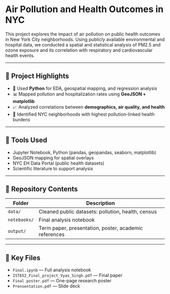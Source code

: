 # Air Pollution and Health Outcomes in NYC

This project explores the impact of air pollution on public health outcomes in New York City neighborhoods. Using publicly available environmental and hospital data, we conducted a spatial and statistical analysis of PM2.5 and ozone exposure and its correlation with respiratory and cardiovascular health events.

---

## 📌 Project Highlights

- 🧪 Used **Python** for EDA, geospatial mapping, and regression analysis
- 📊 Mapped pollution and hospitalization rates using **GeoJSON + matplotlib**
- 📈 Analyzed correlations between **demographics, air quality, and health**
- 📍 Identified NYC neighborhoods with highest pollution-linked health burdens

---

## 🧰 Tools Used

- Jupyter Notebook, Python (pandas, geopandas, seaborn, matplotlib)
- GeoJSON mapping for spatial overlays
- NYC EH Data Portal (public health datasets)
- Scientific literature to support analysis

---

## 📂 Repository Contents

| Folder       | Description |
|--------------|-------------|
| `data/`      | Cleaned public datasets: pollution, health, census |
| `notebooks/` | Final analysis notebook |
| `output/`    | Term paper, presentation, poster, academic references |

---

## 📝 Key Files

- `Final.ipynb` — Full analysis notebook
- `IST652_Final_project_Vyas_Singh.pdf` — Final paper
- `Final poster.pdf` — One-page research poster
- `Prensentation.pdf` — Slide deck
